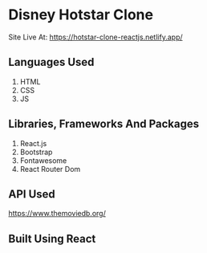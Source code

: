 # Disney Hotstar Clone

Site Live At: https://hotstar-clone-reactjs.netlify.app/

## Languages Used

1. HTML
2. CSS
3. JS

## Libraries, Frameworks And Packages

1. React.js
2. Bootstrap
3. Fontawesome
4. React Router Dom

## API Used

https://www.themoviedb.org/

## Built Using React

